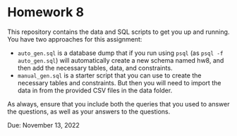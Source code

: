 # Homework 8
This repository contains the data and SQL scripts to get you up and running. You have two approaches for this assignment:

* `auto_gen.sql` is a database dump that if you run using `psql` (as `psql -f auto_gen.sql`) will automatically create a new schema named hw8, and then add the necessary tables, data, and constraints.
* `manual_gen.sql` is a starter script that you can use to create the necessary tables and constraints. But then you will need to import the data in from the provided CSV files in the data folder.

As always, ensure that you include both the queries that you used to answer the questions, as well as your answers to the questions.

Due: November 13, 2022
